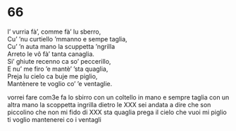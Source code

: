 # 66
  
I’ vurria fà’, comme fà’ lu sberro,  
Cu’ ’nu curtiello ’mmanno e sempe taglia,  
Cu’ ’n auta mano la scuppetta ’ngrilla  
Arreto le vô fà’ tanta canaglia.  
Si’ ghiute recenno ca so’ peccerillo,  
E nu’ me firo ’e mantè’ ’sta quaglia,  
Preja lu cielo ca buje me piglio,  
Mantènere te voglio co’ ’e ventaglie.

vorrei fare com3e fa lo sbirro
con un coltello in mano e sempre taglia
con un altra mano la scoppetta ingrilla
dietro le XXX
sei andata a dire che son piccolino
che non mi fido di XXX sta quaglia
prega il cielo che vuoi mi piglio
ti voglio mantenerei co i ventagli
